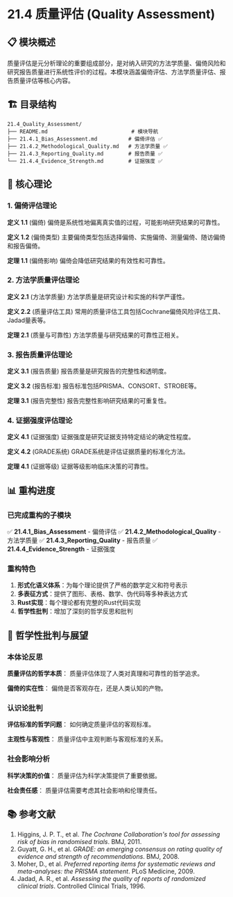 # 21.4 质量评估 (Quality Assessment)

## 📋 模块概述

质量评估是元分析理论的重要组成部分，是对纳入研究的方法学质量、偏倚风险和研究报告质量进行系统性评价的过程。本模块涵盖偏倚评估、方法学质量评估、报告质量评估等核心内容。

## 🏗️ 目录结构

```text
21.4_Quality_Assessment/
├── README.md                           # 模块导航
├── 21.4.1_Bias_Assessment.md          # 偏倚评估 ✅
├── 21.4.2_Methodological_Quality.md   # 方法学质量 ✅
├── 21.4.3_Reporting_Quality.md        # 报告质量 ✅
└── 21.4.4_Evidence_Strength.md        # 证据强度 ✅
```

## 🔬 核心理论

### 1. 偏倚评估理论

**定义 1.1** (偏倚)
偏倚是系统性地偏离真实值的过程，可能影响研究结果的可靠性。

**定义 1.2** (偏倚类型)
主要偏倚类型包括选择偏倚、实施偏倚、测量偏倚、随访偏倚和报告偏倚。

**定理 1.1** (偏倚影响)
偏倚会降低研究结果的有效性和可靠性。

### 2. 方法学质量评估理论

**定义 2.1** (方法学质量)
方法学质量是研究设计和实施的科学严谨性。

**定义 2.2** (质量评估工具)
常用的质量评估工具包括Cochrane偏倚风险评估工具、Jadad量表等。

**定理 2.1** (质量与可靠性)
方法学质量与研究结果的可靠性正相关。

### 3. 报告质量评估理论

**定义 3.1** (报告质量)
报告质量是研究报告的完整性和透明度。

**定义 3.2** (报告标准)
报告标准包括PRISMA、CONSORT、STROBE等。

**定理 3.1** (报告完整性)
报告完整性影响研究结果的可重复性。

### 4. 证据强度评估理论

**定义 4.1** (证据强度)
证据强度是研究证据支持特定结论的确定性程度。

**定义 4.2** (GRADE系统)
GRADE系统是评估证据质量的标准化方法。

**定理 4.1** (证据等级)
证据等级影响临床决策的可靠性。

## 📊 重构进度

### 已完成重构的子模块

✅ **21.4.1_Bias_Assessment** - 偏倚评估
✅ **21.4.2_Methodological_Quality** - 方法学质量
✅ **21.4.3_Reporting_Quality** - 报告质量
✅ **21.4.4_Evidence_Strength** - 证据强度

### 重构特色

1. **形式化语义体系**：为每个理论提供了严格的数学定义和符号表示
2. **多表征方式**：提供了图形、表格、数学、伪代码等多种表达方式
3. **Rust实现**：每个理论都有完整的Rust代码实现
4. **哲学性批判**：增加了深刻的哲学反思和批判

## 🧠 哲学性批判与展望

### 本体论反思

**质量评估的哲学本质**：
质量评估体现了人类对真理和可靠性的哲学追求。

**偏倚的实在性**：
偏倚是否客观存在，还是人类认知的产物。

### 认识论批判

**评估标准的哲学问题**：
如何确定质量评估的客观标准。

**主观性与客观性**：
质量评估中主观判断与客观标准的关系。

### 社会影响分析

**科学决策的价值**：
质量评估为科学决策提供了重要依据。

**社会责任感**：
质量评估需要考虑其社会影响和伦理责任。

## 📚 参考文献

1. Higgins, J. P. T., et al. *The Cochrane Collaboration's tool for assessing risk of bias in randomised trials*. BMJ, 2011.
2. Guyatt, G. H., et al. *GRADE: an emerging consensus on rating quality of evidence and strength of recommendations*. BMJ, 2008.
3. Moher, D., et al. *Preferred reporting items for systematic reviews and meta-analyses: the PRISMA statement*. PLoS Medicine, 2009.
4. Jadad, A. R., et al. *Assessing the quality of reports of randomized clinical trials*. Controlled Clinical Trials, 1996.
